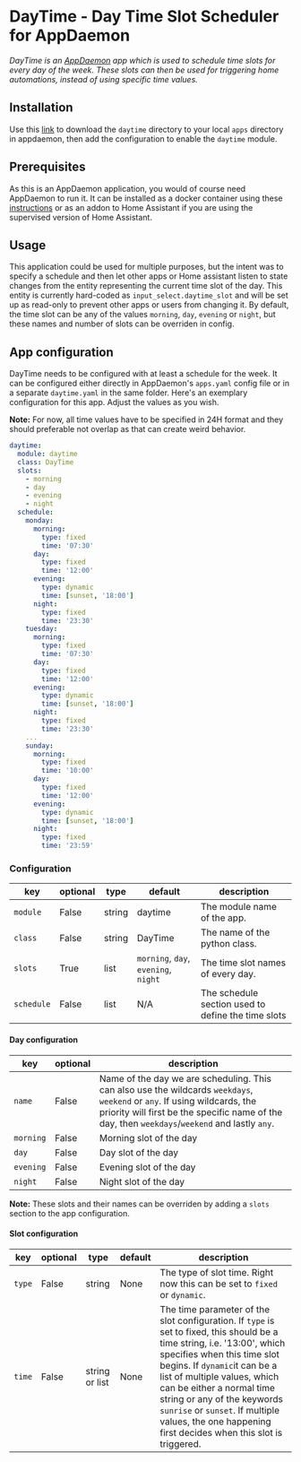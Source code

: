 # DayTime - Day Time Slot Scheduler for AppDaemon 

*DayTime is an [AppDaemon](https://github.com/home-assistant/appdaemon) app which is used to schedule time slots for every day of the week. These slots can then be used for triggering home automations, instead of using specific time values.*

## Installation

Use this [link](https://github.com/benleb/ad-ench-ad3/releases) to download the `daytime` directory to your local `apps` directory in appdaemon, then add the configuration to enable the `daytime` module.

## Prerequisites 

As this is an AppDaemon application, you would of course need AppDaemon to run it. It can be installed as a docker container using these [instructions](https://appdaemon.readthedocs.io/en/latest/INSTALL.html) or as an addon to Home Assistant if you are using the supervised version of Home Assistant.

## Usage

This application could be used for multiple purposes, but the intent was to specify a schedule and then let other apps or Home assistant listen to state changes from the entity representing the current time slot of the day. This entity is currently hard-coded as `input_select.daytime_slot` and will be set up as read-only to prevent other apps or users from changing it. By default, the time slot can be any of the values `morning`, `day`, `evening` or `night`, but these names and number of slots can be overriden in config.

## App configuration

DayTime needs to be configured with at least a schedule for the week. It can be configured either directly in AppDaemon's `apps.yaml` config file or in a separate `daytime.yaml` in the same folder. Here's an exemplary configuration for this app. Adjust the values as you wish.

**Note:** For now, all time values have to be specified in 24H format and they should preferable not overlap as that can create weird behavior.

```yaml
daytime:
  module: daytime
  class: DayTime
  slots:
    - morning
    - day
    - evening
    - night
  schedule:
    monday:
      morning:
        type: fixed
        time: '07:30'
      day:
        type: fixed
        time: '12:00'
      evening:
        type: dynamic
        time: [sunset, '18:00']
      night:
        type: fixed
        time: '23:30'
    tuesday:
      morning:
        type: fixed
        time: '07:30'
      day:
        type: fixed
        time: '12:00'
      evening:
        type: dynamic
        time: [sunset, '18:00']
      night:
        type: fixed
        time: '23:30'
    ...
    sunday:
      morning:
        type: fixed
        time: '10:00'
      day:
        type: fixed
        time: '12:00'
      evening:
        type: dynamic
        time: [sunset, '18:00']
      night:
        type: fixed
        time: '23:59'
```

### Configuration

key | optional | type | default | description
-- | -- | -- | -- | --
`module` | False | string | daytime | The module name of the app.
`class` | False | string | DayTime | The name of the python class.
`slots` | True | list | `morning`, `day`, `evening`, `night` | The time slot names of every day.
`schedule` | False | list | N/A | The schedule section used to define the time slots

#### Day configuration

key | optional | description
-- | -- | --
`name` | False | Name of the day we are scheduling. This can also use the wildcards `weekdays`, `weekend` or `any`. If using wildcards, the priority will first be the specific name of the day, then `weekdays`/`weekend` and lastly `any`.
`morning` | False | Morning slot of the day
`day` | False | Day slot of the day
`evening` | False | Evening slot of the day
`night` | False | Night slot of the day

**Note:** These slots and their names can be overriden by adding a `slots` section to the app configuration.

#### Slot configuration

key | optional | type | default | description
-- | -- | -- | -- | --
`type` | False | string | None | The type of slot time. Right now this can be set to `fixed` or `dynamic`.
`time` | False | string or list | None | The time parameter of the slot configuration. If `type` is set to fixed, this should be a time string, i.e. '13:00', which specifies when this time slot begins. If `dynamic`it can be a list of multiple values, which can be either a normal time string or any of the keywords `sunrise` or `sunset`. If multiple values, the one happening first decides when this slot is triggered.
